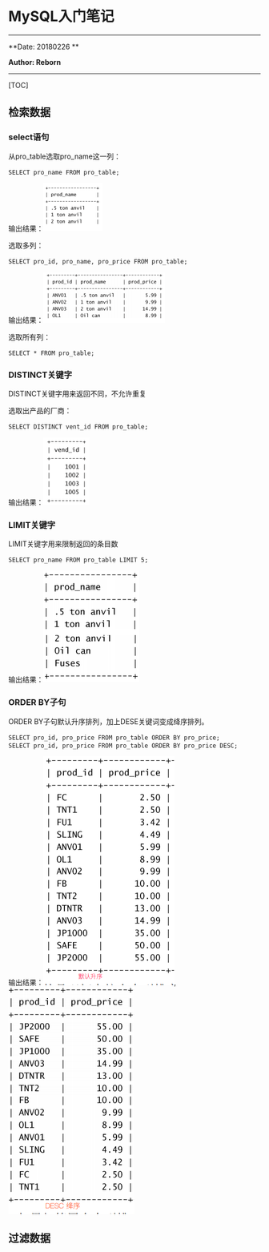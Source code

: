 # MySQL入门笔记

---------------------------------------------------------------

**Date: 20180226 **

**Author: Reborn**

---------------------------------

[TOC]

## 检索数据

### select语句

从pro_table选取pro_name这一列：

```mysql
SELECT pro_name FROM pro_table;
```

输出结果：![select1](select1.png)

选取多列：

```mysql
SELECT pro_id, pro_name, pro_price FROM pro_table;
```

输出结果：![select2](select2.png)

选取所有列：

```mysql
SELECT * FROM pro_table;
```

### DISTINCT关键字

DISTINCT关键字用来返回不同，不允许重复



选取出产品的厂商：

```mysql
SELECT DISTINCT vent_id FROM pro_table;
```

	
输出结果：![distinct1](distinct1.png)

### LIMIT关键字
LIMIT关键字用来限制返回的条目数
```mysql
SELECT pro_name FROM pro_table LIMIT 5;
```
输出结果：![limit1](./limit1.png)

### ORDER BY子句
ORDER BY子句默认升序排列，加上DESE关键词变成绛序排列。
```mysql
SELECT pro_id, pro_price FROM pro_table ORDER BY pro_price;
SELECT pro_id, pro_price FROM pro_table ORDER BY pro_price DESC;
```
输出结果：![order1](./order1.png), ![order2](./order2.png)

## 过滤数据





























